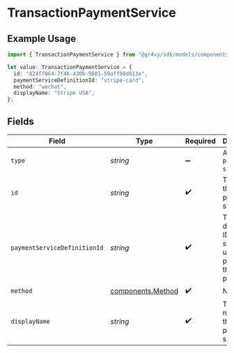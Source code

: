# TransactionPaymentService

## Example Usage

```typescript
import { TransactionPaymentService } from "@gr4vy/sdk/models/components";

let value: TransactionPaymentService = {
  id: "824ff064-7f4b-430b-9801-59aff90d013e",
  paymentServiceDefinitionId: "stripe-card",
  method: "wechat",
  displayName: "Stripe USA",
};
```

## Fields

| Field                                                          | Type                                                           | Required                                                       | Description                                                    | Example                                                        |
| -------------------------------------------------------------- | -------------------------------------------------------------- | -------------------------------------------------------------- | -------------------------------------------------------------- | -------------------------------------------------------------- |
| `type`                                                         | *string*                                                       | :heavy_minus_sign:                                             | Always `payment-service`.                                      | payment-service                                                |
| `id`                                                           | *string*                                                       | :heavy_check_mark:                                             | The ID for the payment-service.                                | 824ff064-7f4b-430b-9801-59aff90d013e                           |
| `paymentServiceDefinitionId`                                   | *string*                                                       | :heavy_check_mark:                                             | The definition ID of the service used to process this payment. | stripe-card                                                    |
| `method`                                                       | [components.Method](../../models/components/method.md)         | :heavy_check_mark:                                             | N/A                                                            |                                                                |
| `displayName`                                                  | *string*                                                       | :heavy_check_mark:                                             | The display name for the payment service.                      | Stripe USA                                                     |